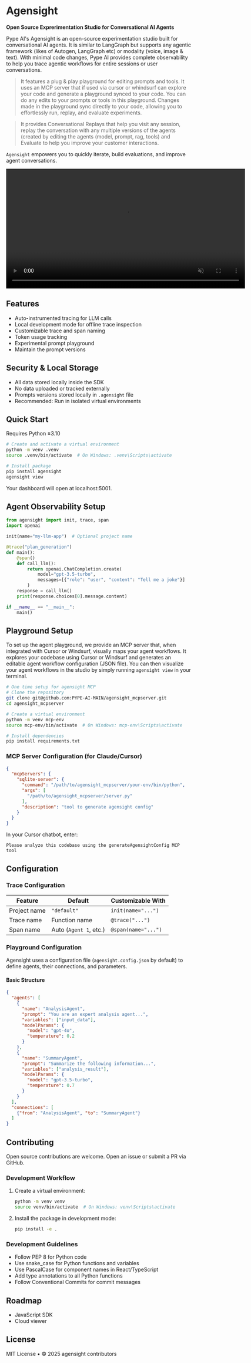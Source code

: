 # Agensight

**<p>Open Source Exprerimentation Studio for Conversational AI Agents</p>**

Pype AI's Agensight is an open-source experimentation studio built for conversational AI agents. It is similar to LangGraph but supports any agentic framework (likes of Autogen, LangGraph etc) or modality (voice, image & text). With minimal code changes, Pype AI provides complete observability to help you trace agentic workflows for entire sessions or user conversations.

> It features a plug & play playground for editing prompts and tools. It uses an MCP server that if used via cursor or whindsurf can explore your code and generate a playground synced to your code. You can do any edits to your prompts or tools in this playground. Changes made in the playground sync directly to your code, allowing you to effortlessly run, replay, and evaluate experiments.

> It provides Conversational Replays that help you visit any session, replay the conversation with any multiple versions of the agents (created by editing the agents (model, prompt, rag, tools) and Evaluate to help you improve your customer interactions.

`Agensight` empowers you to quickly iterate, build evaluations, and improve agent conversations.


<div align="center">
  <video src="https://github.com/user-attachments/assets/fe89d1e7-6a68-4e03-9f57-c4b79fce28fc" width="650" autoplay loop muted></video>
</div>







## Features

- Auto-instrumented tracing for LLM calls
- Local development mode for offline trace inspection
- Customizable trace and span naming
- Token usage tracking
- Experimental prompt playground
- Maintain the prompt versions

## Security & Local Storage

- All data stored locally inside the SDK
- No data uploaded or tracked externally
- Prompts versions stored locally in `.agensight` file
- Recommended: Run in isolated virtual environments

## Quick Start

Requires Python ≥3.10

```bash
# Create and activate a virtual environment
python -m venv .venv
source .venv/bin/activate  # On Windows: .venv\Scripts\activate

# Install package
pip install agensight
agensight view 
```

Your dashboard will open at localhost:5001.



## Agent Observability Setup

<A line about traces and spans>
<A picture of the session view>

```python
from agensight import init, trace, span
import openai

init(name="my-llm-app")  # Optional project name

@trace("plan_generation")
def main():
    @span()
    def call_llm():
        return openai.ChatCompletion.create(
            model="gpt-3.5-turbo",
            messages=[{"role": "user", "content": "Tell me a joke"}]
        )
    response = call_llm()
    print(response.choices[0].message.content)

if __name__ == "__main__":
    main()
```


## Playground Setup

To set up the agent playground, we provide an MCP server that, when integrated with Cursor or Windsurf, visually maps your agent workflows. It explores your codebase using Cursor or Windsurf and generates an editable agent workflow configuration (JSON file). You can then visualize your agent workflows in the studio by simply running `agensight view` in your terminal.

```bash
# One time setup for agensight MCP
# Clone the repository
git clone git@github.com:PYPE-AI-MAIN/agensight_mcpserver.git
cd agensight_mcpserver

# Create a virtual environment
python -m venv mcp-env
source mcp-env/bin/activate  # On Windows: mcp-env\Scripts\activate

# Install dependencies
pip install requirements.txt
```

### MCP Server Configuration (for Claude/Cursor)

```json
{
  "mcpServers": {
    "sqlite-server": {
      "command": "/path/to/agensight_mcpserver/your-env/bin/python",
      "args": [
        "/path/to/agensight_mcpserver/server.py"
      ],
      "description": "tool to generate agensight config"
    }
  }
}
```

In your Cursor chatbot, enter:

```
Please analyze this codebase using the generateAgensightConfig MCP tool
```

## Configuration

### Trace Configuration

| Feature      | Default            | Customizable With  |
|--------------|--------------------|--------------------|
| Project name | `"default"`        | `init(name="...")` |
| Trace name   | Function name      | `@trace("...")`    |
| Span name    | Auto (`Agent 1`, etc.) | `@span(name="...")`|


### Playground Configuration

Agensight uses a configuration file (`agensight.config.json` by default) to define agents, their connections, and parameters.

#### Basic Structure

```json
{
  "agents": [
    {
      "name": "AnalysisAgent",
      "prompt": "You are an expert analysis agent...",
      "variables": ["input_data"],
      "modelParams": {
        "model": "gpt-4o",
        "temperature": 0.2
      }
    },
    {
      "name": "SummaryAgent",
      "prompt": "Summarize the following information...",
      "variables": ["analysis_result"],
      "modelParams": {
        "model": "gpt-3.5-turbo",
        "temperature": 0.7
      }
    }
  ],
  "connections": [
    {"from": "AnalysisAgent", "to": "SummaryAgent"}
  ]
}

```



## Contributing

Open source contributions are welcome. Open an issue or submit a PR via GitHub.

### Development Workflow

1. Create a virtual environment:
   ```bash
   python -m venv venv
   source venv/bin/activate  # On Windows: venv\Scripts\activate
   ```

2. Install the package in development mode:
   ```bash
   pip install -e .
   ```

### Development Guidelines

- Follow PEP 8 for Python code
- Use snake_case for Python functions and variables
- Use PascalCase for component names in React/TypeScript
- Add type annotations to all Python functions
- Follow Conventional Commits for commit messages

## Roadmap

- JavaScript SDK
- Cloud viewer

## License

MIT License • © 2025 agensight contributors
